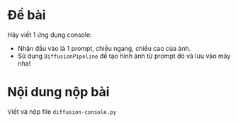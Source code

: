 # Đề bài

Hãy viết 1 ứng dụng console:
- Nhận đầu vào là 1 prompt, chiều ngang, chiều cao của ảnh.
- Sử dụng `DiffusionPipeline` để tạo hình ảnh từ prompt đó và lưu vào máy nha!

# Nội dung nộp bài

Viết và nộp file `diffusion-console.py`